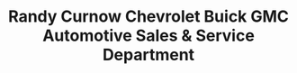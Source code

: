---
title: "Randy Curnow Chevrolet Buick GMC Automotive Sales & Service Department"
url: /cameron/randy-curnow-chevrolet-buick-gmc-automotive-sales-and-service-department/
shop: car
---